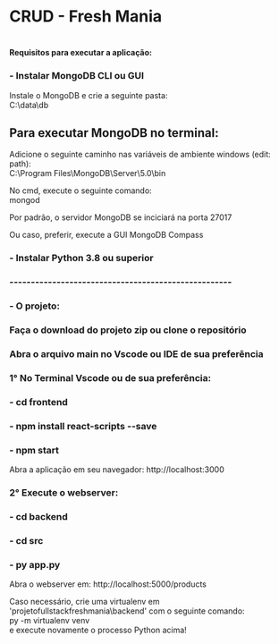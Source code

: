 

<h1>CRUD - Fresh Mania<h1>
 
<h4>Requisitos para executar a aplicação: </h4>
 <h3> - Instalar MongoDB CLI ou GUI</h3> 
  <p>Instale o MongoDB e crie a seguinte pasta: </br>C:\data\db </p>

 <h2>Para executar MongoDB no terminal:</h2>
  <p>Adicione o seguinte caminho nas variáveis de ambiente windows (edit: path):</br>  C:\Program Files\MongoDB\Server\5.0\bin</p>
  <p>No cmd, execute o seguinte comando: </br>mongod</p>
  <p>Por padrão, o servidor MongoDB se inciciará na porta 27017</p>
   <p>Ou caso, preferir, execute a GUI MongoDB Compass</p>

 <h3> - Instalar Python 3.8 ou superior</h3>
    <h3> ---------------------------------------------------- </h3>
     <h3> - O projeto:</h3>
 <h3>Faça o download do projeto zip ou clone o repositório</h3>
 <h3>Abra o arquivo main no Vscode ou IDE de sua preferência</h3>
<h3>1° No Terminal Vscode ou de sua preferência: </p>
<h3 style="background-color: #ccc, "> - cd frontend</h3>
<h3> - npm install react-scripts --save<h3>
<h3> - npm start</h3>
<p>Abra a aplicação em seu navegador: <a>http://localhost:3000</a></p>

<h3>2° Execute o webserver: </h3>
<h3> - cd backend</h3>
<h3> - cd src</h3>
<h3> - py app.py</h3>
<p>Abra o webserver em: <a>http://localhost:5000/products</a></p>
 Caso necessário, crie uma virtualenv em 'projetofullstackfreshmania\backend' com o seguinte comando: </br> py -m virtualenv venv </br>
e execute novamente o processo Python acima!
